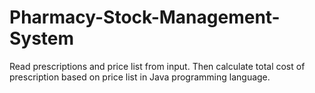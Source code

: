 # Pharmacy-Stock-Management-System
Read prescriptions and price list from input. Then calculate total cost of prescription based on price list in Java programming language.
